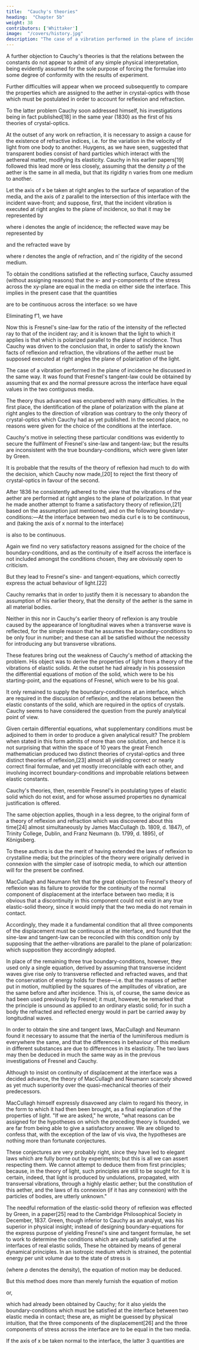```yaml
---
title:  "Cauchy's theories"
heading:  "Chapter 5b"
weight: 38
contributors: ['Whittaker']
image:  "/covers/history.jpg"
description: "The case of a vibration performed in the plane of incidence he discussed in the same way. It was found that Fresnel's tangent-law could be obtained by assuming that ex and the normal pressure across the interface have equal values in the two contiguous media."
---
```




A further objection to Cauchy's theories is that the relations between the constants do not appear to admit of any simple physical interpretation, being evidently assumed for the sole purpose of forcing the formulae into some degree of conformity with the results of experiment. 

Further difficulties will appear when we proceed subsequently to compare the properties which are assigned to the aether in crystal-optics with those which must be postulated in order to account for reflexion and refraction.

To the latter problem Cauchy soon addressed himself, his investigations being in fact published[18] in the same year (1830) as the first of his theories of crystal-optics.

At the outset of any work on refraction, it is necessary to assign a cause for the existence of refractive indices, i.e. for the variation in the velocity of light from one body to another. Huygens, as we have seen, suggested that transparent bodies consist of hard particles which interact with the aethereal matter, modifying its elasticity. Cauchy in his earlier papers[19] followed this lead more or less closely, assuming that the density ρ of the aether is the same in all media, but that its rigidity n varies from one medium to another.

Let the axis of x be taken at right angles to the surface of separation of the media, and the axis of z parallel to the intersection of this interface with the incident wave-front; and suppose, first, that the incident vibration is executed at right angles to the plane of incidence, so that it may be represented by


where i denotes the angle of incidence; the reflected wave may be represented by


and the refracted wave by


where r denotes the angle of refraction, and n′ the rigidity of the second medium.

To obtain the conditions satisfied at the reflecting surface, Cauchy assumed (without assigning reasons) that the x- and y-components of the stress across the xy-plane are equal in the media on either side the interface. This implies in the present case that the quantities

are to be continuous across the interface: so we have

Eliminating f′1, we have

Now this is Fresnel's sine-law for the ratio of the intensity of the reflected ray to that of the incident ray; and it is known that the light to which it applies is that which is polarized parallel to the plane of incidence. Thus Cauchy was driven to the conclusion that, in order to satisfy the known facts of reflexion and refraction, the vibrations of the aether must be supposed executed at right angles the plane of polarization of the light.



The case of a vibration performed in the plane of incidence he discussed in the same way. It was found that Fresnel's tangent-law could be obtained by assuming that ex and the normal pressure across the interface have equal values in the two contiguous media.

The theory thus advanced was encumbered with many difficulties. In the first place, the identification of the plane of polarization with the plane at right angles to the direction of vibration was contrary to the only theory of crystal-optics which Cauchy had as yet published. In the second place, no reasons were given for the choice of the conditions at the interface. 

Cauchy's motive in selecting these particular conditions was evidently to secure the fulfilment of Fresnel's sine-law and tangent-law; but the results are inconsistent with the true boundary-conditions, which were given later by Green.

It is probable that the results of the theory of reflexion had much to do with the decision, which Cauchy now made,[20] to reject the first theory of crystal-optics in favour of the second. 

After 1836 he consistently adhered to the view that the vibrations of the aether are performed at right angles to the plane of polarization. In that year he made another attempt to frame a satisfactory theory of reflexion,[21] based on the assumption just mentioned, and on the following boundary-conditions:—At the interface between two media curl e is to be continuous, and (taking the axis of x normal to the interface) 


is also to be continuous.

Again we find no very satisfactory reasons assigned for the choice of the boundary-conditions, and as the continuity of e itself across the interface is not included amongst the conditions chosen, they are obviously open to criticism.

But they lead to Fresnel's sine- and tangent-equations, which correctly express the actual behaviour of light.[22] 

Cauchy remarks that in order to justify them it is necessary to abandon the assumption of his earlier theory, that the density of the aether is the same in all material bodies.

Neither in this nor in Cauchy's earlier theory of reflexion is any trouble caused by the appearance of longitudinal waves when a transverse wave is reflected, for the simple reason that he assumes the boundary-conditions to be only four in number; and these can all be satisfied without the necessity for introducing any but transverse vibrations.

These features bring out the weakness of Cauchy's method of attacking the problem. His object was to derive the properties of light from a theory of the vibrations of elastic solids. At the outset he had already in his possession the differential equations of motion of the solid, which were to be his starting-point, and the equations of Fresnel, which were to be his goal. 

It only remained to supply the boundary-conditions at an interface, which are required in the discussion of reflexion, and the relations between the elastic constants of the solid, which are required in the optics of crystals. Cauchy seems to have considered the question from the purely analytical point of view. 

Given certain differential equations, what supplementary conditions must be adjoined to them in order to produce a given analytical result? The problem when stated in this form admits of more than one solution, and hence it is not surprising that within the space of 10 years the great French mathematician produced two distinct theories of crystal-optics and three distinct theories of reflexion,[23] almost all yielding correct or nearly correct final formulae, and yet mostly irreconcilable with each other, and involving incorrect boundary-conditions and improbable relations between elastic constants.

Cauchy's theories, then, resemble Fresnel's in postulating types of elastic solid which do not exist, and for whose assumed properties no dynamical justification is offered.

The same objection applies, though in a less degree, to the original form of a theory of reflexion and refraction which was discovered about this time[24] almost simultaneously by James MacCullagh (b. 1809, d. 1847), of Trinity College, Dublin, and Franz Neumann (b. 1799, d. 1895), of Königsberg.

To these authors is due the merit of having extended the laws of reflexion to crystalline media; but the principles of the theory were originally derived in connexion with the simpler case of isotropic media, to which our attention will for the present be confined.

MacCullagh and Neumann felt that the great objection to Fresnel's theory of reflexion was its failure to provide for the continuity of the normal component of displacement at the interface between two media; it is obvious that a discontinuity in this component could not exist in any true elastic-solid theory, since it would imply that the two media do not remain in contact. 

Accordingly, they made it a fundamental condition that all three components of the displacement must be continuous at the interface, and found that the sine-law and tangent-law can be reconciled with this condition only by supposing that the aether-vibrations are parallel to the plane of polarization: which supposition they accordingly adopted. 

In place of the remaining three true boundary-conditions, however, they used only a single equation, derived by assuming that transverse incident waves give rise only to transverse reflected and refracted waves, and that the conservation of energy holds for these—i.e. that the masses of aether put in motion, multiplied by the squares of the amplitudes of vibration, are the same before and after incidence. This is, of course, the same device as had been used previously by Fresnel; it must, however, be remarked that the principle is unsound as applied to an ordinary elastic solid; for in such a body the refracted and reflected energy would in part be carried away by longitudinal waves.

In order to obtain the sine and tangent laws, MacCullagh and Neumann found it necessary to assume that the inertia of the luminiferous medium is everywhere the same, and that the differences in behaviour of this medium in different substances are due to differences in its elasticity. The two laws may then be deduced in much the same way as in the previous investigations of Fresnel and Cauchy.

Although to insist on continuity of displacement at the interface was a decided advance, the theory of MacCullagh and Neumann scarcely showed as yet much superiority over the quasi-mechanical theories of their predecessors. 

MacCullagh himself expressly disavowed any claim to regard his theory, in the form to which it had then been brought, as a final explanation of the properties of light. "If we are asked," he wrote, "what reasons can be assigned for the hypotheses on which the preceding theory is founded, we are far from being able to give a satisfactory answer. We are obliged to confess that, with the exception of the law of vis viva, the hypotheses are nothing more than fortunate conjectures.

These conjectures are very probably right, since they have led to elegant laws which are fully borne out by experiments; but this is all we can assert respecting them. We cannot attempt to deduce them from first principles; because, in the theory of light, such principles are still to be sought for. It is certain, indeed, that light is produced by undulations, propagated, with transversal vibrations, through a highly elastic aether; but the constitution of this aether, and the laws of its connexion (if it has any connexion) with the particles of bodies, are utterly unknown."

The needful reformation of the elastic-solid theory of reflexion was effected by Green, in a paper[25] read to the Cambridge Philosophical Society in December, 1837. Green, though inferior to Cauchy as an analyst, was his superior in physical insight; instead of designing boundary-equations for the express purpose of yielding Fresnel's sine and tangent formulae, he set to work to determine the conditions which are actually satisfied at the interfaces of real elastic solids, These he obtained by means of general dynamical principles. In an isotropic medium which is strained, the potential energy per unit volume due to the state of stress is

(where ρ denotes the density), the equation of motion may be deduced.

But this method does more than merely furnish the equation of motion

or,


which had already been obtained by Cauchy; for it also yields the boundary-conditions which must be satisfied at the interface between two elastic media in contact; these are, as might be guessed by physical intuition, that the three components of the displacement[26] and the three components of stress across the interface are to be equal in the two media. 

If the axis of x be taken normal to the interface, the latter 3 quantities are
